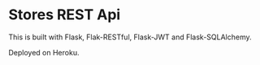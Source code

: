 # Stores REST Api

This is built with Flask, Flak-RESTful, Flask-JWT and Flask-SQLAlchemy.

Deployed on Heroku.